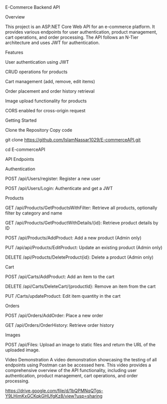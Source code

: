 E-Commerce Backend API


Overview

This project is an ASP.NET Core Web API for an e-commerce platform. It provides various endpoints for user authentication, product management, cart operations, and order processing. The API follows an N-Tier architecture and uses JWT for authentication.

Features


User authentication using JWT

CRUD operations for products

Cart management (add, remove, edit items)

Order placement and order history retrieval

Image upload functionality for products

CORS enabled for cross-origin request


Getting Started


Clone the Repository
Copy code

git clone https://github.com/IslamNassar1029/E-commerceAPI.git

cd E-commerceAPI



API Endpoints

Authentication


POST /api/Users/register: Register a new user

POST /api/Users/Login: Authenticate and get a JWT

Products


GET /api/Products/GetProductsWithFilter: Retrieve all products, optionally filter by category and name

GET /api/Products/GetProductWithDetails/{id}: Retrieve product details by ID

POST /api/Products/AddProduct: Add a new product (Admin only)

PUT /api/api/Products/EditProduct: Update an existing product (Admin only)

DELETE /api/Products/DeleteProduct{id}: Delete a product (Admin only)

Cart


POST /api/Carts/AddProduct: Add an item to the cart

DELETE /api/Carts/DeleteCart/{productId}: Remove an item from the cart

PUT /Carts/updateProduct: Edit item quantity in the cart

Orders


POST /api/Orders/AddOrder: Place a new order

GET /api/Orders/OrderHistory: Retrieve order history

Images


POST /api/Files: Upload an image to static files and return the URL of the uploaded image.

Video Demonstration
A video demonstration showcasing the testing of all endpoints using Postman can be accessed here.
This video provides a comprehensive overview of the API functionality, including user authentication, product management, cart operations, and order processing.

https://drive.google.com/file/d/1bQPMNqQTgs-Y9LHimKxGCKqkGHUfgKz8/view?usp=sharing





